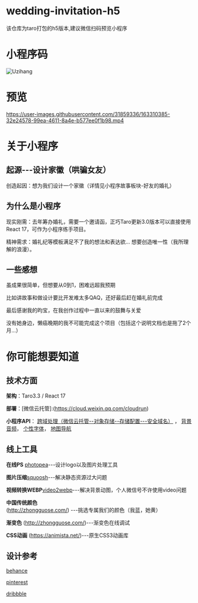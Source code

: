 # wedding-invitation-h5
该仓库为taro打包的h5版本,建议微信扫码预览小程序
# 小程序码
![Uzihang](https://user-images.githubusercontent.com/31859336/163307124-165090ad-d315-4db3-bbfd-d59c947c841e.jpg)
# 预览 
https://user-images.githubusercontent.com/31859336/163310385-32e24578-99ea-4611-8a4e-b577ee0f1b98.mp4

# 关于小程序 
## 起源---设计家徽（哄骗女友）
创造起因：想为我们设计一个家徽（详情见小程序故事板块-好友的婚礼）

## 为什么是小程序
现实刚需：去年筹办婚礼，需要一个邀请函，正巧Taro更新3.0版本可以直接使用React 17，可作为小程序练手项目。

精神需求：婚礼纪等模板满足不了我的想法和表达欲... 想要创造唯一性（我所理解的浪漫）。

 
 ## 一些感想
   虽成果很简单，但想要从0到1，困难远超我预期
  
  比如讲故事和做设计要比开发难太多QAQ，还好最后赶在婚礼前完成
  
  最后感谢我的昀宝，在我创作过程中一直以来的鼓舞与关爱
  
  没有她身边，懒癌晚期的我不可能完成这个项目（包括这个说明文档也是拖了2个月...）


# 你可能想要知道
## 技术方面
 **架构**：Taro3.3 / React 17  
 
 **部署**：[微信云托管]:(https://cloud.weixin.qq.com/cloudrun)
 
 **小程序API**：
                  [跨域处理（微信云托管--对象存储--存储配置---安全域名）](https://cloud.weixin.qq.com/cloudrun/storage) ，
                  [背景音频](https://taro-docs.jd.com/taro/docs/apis/media/background-audio/playBackgroundAudio)，
                  [个性字体](https://taro-docs.jd.com/taro/docs/apis/ui/fonts/loadFontFace)，
                  [地图导航](https://taro-docs.jd.com/taro/docs/apis/location/getLocation)
                 
 ## 线上工具
 **在线PS** [photopea](https://www.photopea.com/)---设计logo以及图片处理工具
 
 **图片压缩**[squoosh](https://squoosh.app/)---解决静态资源过大问题
 
 **视频转换WEBP**[video2webp](https://video2webp.mattj.io/)---解决背景动图，个人微信号不许使用video问题
 
 **中国传统颜色** (http://zhongguose.com/) ---挑选专属我们的颜色（我蓝，她黄）
 
  **渐变色**  (http://zhongguose.com/)---渐变色在线调试 
 
 **CSS动画** (https://animista.net/)---原生CSS3动画库
 
 ## 设计参考
 
 [behance](https://www.behance.net/)
 
 [pinterest](https://www.pinterest.com/)
 
 [dribbble](https://dribbble.com/)
 
 

  
  
 

 
 
 
 
 
 
  
    
             
             
             
 
 


 
